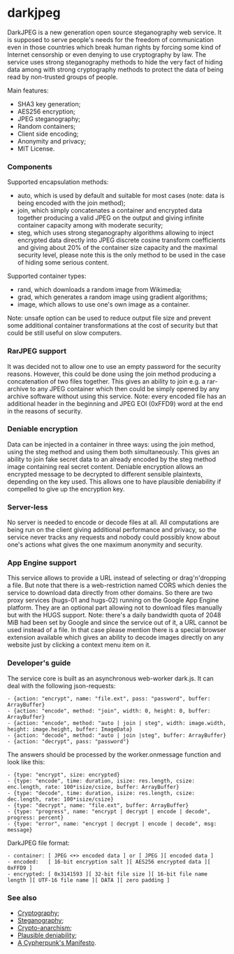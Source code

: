 darkjpeg
========

DarkJPEG is a new generation open source steganography web service. It is supposed to serve people's needs for the freedom of communication even in those countries which break human rights by forcing some kind of Internet censorship or even denying to use cryptography by law. The service uses strong steganography methods to hide the very fact of hiding data among with strong cryptography methods to protect the data of being read by non-trusted groups of people.

Main features:
- SHA3 key generation;
- AES256 encryption;
- JPEG steganography;
- Random containers;
- Client side encoding;
- Anonymity and privacy;
- MIT License.

### Components

Supported encapsulation methods:
- auto, which is used by default and suitable for most cases (note: data is being encoded with the join method);
- join, which simply concatenates a container and encrypted data together producing a valid JPEG on the output and giving infinite container capacity among with moderate security;
- steg, which uses strong steganography algorithms allowing to inject encrypted data directly into JPEG discrete cosine transform coefficients and giving about 20% of the container size capacity and the maximal security level, please note this is the only method to be used in the case of hiding some serious content.

Supported container types:
- rand, which downloads a random image from Wikimedia;
- grad, which generates a random image using gradient algorithms;
- image, which allows to use one's own image as a container.

Note: unsafe option can be used to reduce output file size and prevent some additional container transformations at the cost of security but that could be still useful on slow computers.

### RarJPEG support

It was decided not to allow one to use an empty password for the security reasons. However, this could be done using the join method producing a concatenation of two files together. This gives an ability to join e.g. a rar-archive to any JPEG container which then could be simply opened by any archive software without using this service. Note: every encoded file has an additional header in the beginning and JPEG EOI (0xFFD9) word at the end in the reasons of security.

### Deniable encryption

Data can be injected in a container in three ways: using the join method, using the steg method and using them both simultaneously. This gives an ability to join fake secret data to an already encoded by the steg method image containing real secret content. Deniable encryption allows an encrypted message to be decrypted to different sensible plaintexts, depending on the key used. This allows one to have plausible deniability if compelled to give up the encryption key.

### Server-less

No server is needed to encode or decode files at all. All computations are being run on the client giving additional performance and privacy, so the service never tracks any requests and nobody could possibly know about one's actions what gives the one maximum anonymity and security.

### App Engine support

This service allows to provide a URL instead of selecting or drag'n'dropping a file. But note that there is a web-restriction named CORS which denies the service to download data directly from other domains. So there are two proxy services (hugs-01 and hugs-02) running on the Google App Engine platform. They are an optional part allowing not to download files manually but with the HUGS support. Note: there's a daily bandwidth quota of 2048 MiB had been set by Google and since the service out of it, a URL cannot be used instead of a file. In that case please mention there is a special browser extension available which gives an ability to decode images directly on any website just by clicking a context menu item on it.

### Developer's guide

The service core is built as an asynchronous web-worker dark.js. It can deal with the following json-requests:
```
- {action: "encrypt", name: "file.ext", pass: "password", buffer: ArrayBuffer}
- {action: "encode", method: "join", width: 0, height: 0, buffer: ArrayBuffer}
- {action: "encode", method: "auto | join | steg", width: image.width, height: image.height, buffer: ImageData}
- {action: "decode", method: "auto | join |steg", buffer: ArrayBuffer}
- {action: "decrypt", pass: "password"}
```

The answers should be processed by the worker.onmessage function and look like this:
```
- {type: "encrypt", size: encrypted}
- {type: "encode", time: duration, isize: res.length, csize: enc.length, rate: 100*isize/csize, buffer: ArrayBuffer}
- {type: "decode", time: duration, isize: res.length, csize: dec.length, rate: 100*isize/csize}
- {type: "decrypt", name: "file.ext", buffer: ArrayBuffer}
- {type: "progress", name: "encrypt | decrypt | encode | decode", progress: percent}
- {type: "error", name: "encrypt | decrypt | encode | decode", msg: message}
```

DarkJPEG file format:
```
- container: [ JPEG <+> encoded data ] or [ JPEG ][ encoded data ]
- encoded:   [ 16-bit encryption salt ][ AES256 encrypted data ][ 0xFFD9 ]
- encrypted: [ 0x3141593 ][ 32-bit file size ][ 16-bit file name length ][ UTF-16 file name ][ DATA ][ zero padding ]
```

### See also

- [Cryptography](http://en.wikipedia.org/wiki/Cryptography);
- [Steganography](http://en.wikipedia.org/wiki/Steganography);
- [Crypto-anarchism](http://en.wikipedia.org/wiki/Crypto-anarchism);
- [Plausible deniability](http://en.wikipedia.org/wiki/Plausible_deniability);
- [A Cypherpunk's Manifesto](http://www.activism.net/cypherpunk/manifesto.html).


